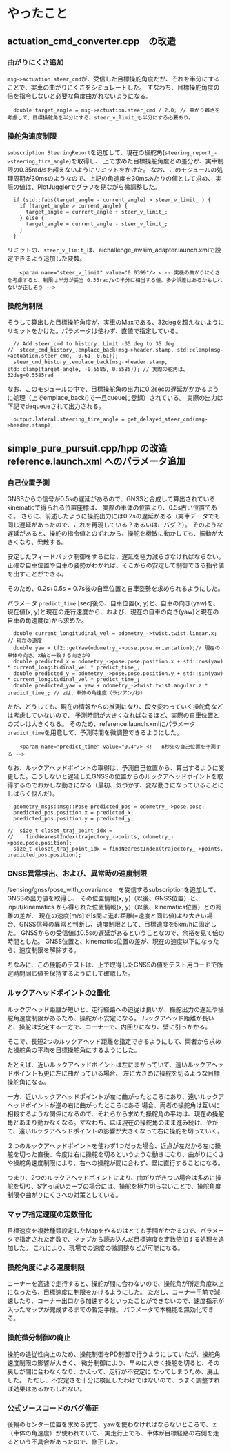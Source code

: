 # やったこと

## actuation_cmd_converter.cpp　の改造

### 曲がりにくさ追加
`msg->actuation.steer_cmd`が、受信した目標操舵角度だが、それを半分にすることで、実車の曲がりにくさをシミュレートした。
すなわち、目標操舵角度の倍を指令しないと必要な角度曲がれないようになる。
```
  double target_angle = msg->actuation.steer_cmd / 2.0; // 曲がり難さを考慮して、目標操舵角を半分にする。steer_v_limit_も半分にする必要あり。
```

### 操舵角速度制限
`subscription SteeringReport`を追加して、現在の操舵角(`steering_report_->steering_tire_angle`)を取得し、
上で求めた目標操舵角度との差分が、実車制限の0.35rad/sを超えないようにリミットをかけた。
なお、このモジュールの処理周期が30msのようなので、上記の角速度を30msあたりの値として求め、
実際の値は、PlotJugglerでグラフを見ながら微調整した。
```
  if (std::fabs(target_angle - current_angle) > steer_v_limit_ ) {
    if (target_angle > current_angle) {
      target_angle = current_angle + steer_v_limit_;
    } else {
      target_angle = current_angle - steer_v_limit_;
    }
  }
```
リミットの、`steer_v_limit_`は、aichallenge_awsim_adapter.launch.xmlで設定できるよう追加した変数。
```
    <param name="steer_v_limit" value="0.0399"/> <!-- 実機の曲がりにくさを考慮すると、制限は半分が妥当 0.35rad/sの半分に相当する値。多少誤差はあるかもしれないが正しそう -->
```

### 操舵角制限
そうして算出した目標操舵角度が、実車のMaxである、32degを超えないようにリミットをかけた。パラメータは使わず、直値で指定している。
```
  // Add steer_cmd to history. Limit -35 deg to 35 deg
//  steer_cmd_history_.emplace_back(msg->header.stamp, std::clamp(msg->actuation.steer_cmd, -0.61, 0.61));
  steer_cmd_history_.emplace_back(msg->header.stamp, std::clamp(target_angle, -0.5585, 0.5585)); // 実際の舵角は、32deg=0.5585rad
```
なお、このモジュールの中で、目標操舵角の出力に0.2secの遅延がかかるように処理（上でemplace_back()で一旦queueに登録）されている。
実際の出力は下記でdequeueされて出力される。
```
  output.lateral.steering_tire_angle = get_delayed_steer_cmd(msg->header.stamp);
```

## simple_pure_pursuit.cpp/hpp の改造 reference.launch.xml へのパラメータ追加

### 自己位置予測
GNSSからの信号が0.5sの遅延があるので、GNSSと合成して算出されているkinematicで得られる位置座標は、
実際の車体の位置より、0.5s古い位置である。
さらに、前述したように操舵出力には0.2sの遅延がある（実車データでも同じ遅延があったので、これを再現している？あるいは、バグ？）。
そのような遅延があると、操舵の指令値とのずれから、操舵を機敏に動かしても、振動が大きくなり、発散する。

安定したフィードバック制御をするには、遅延を極力減らさなければならない。
正確な自車位置や自車の姿勢がわかれば、そこからの安定して制御できる指令値を出すことができる。

そのため、0.2s+0.5s = 0.7s後の自車位置と自車姿勢を求められるようにした。

パラメータ `predict_time` [sec]後の、自車位置(x, y)と、自車の向き(yaw)を、
現在値(x, y)と現在の走行速度から、および、現在の自車の向き(yaw)と現在の自車の角速度(z)から求めた。
```
  double current_longitudinal_vel = odometry_->twist.twist.linear.x; // 現在の速度
  double yaw = tf2::getYaw(odometry_->pose.pose.orientation);// 現在の車体の向き。x軸と一致する向きが0
  double predicted_x = odometry_->pose.pose.position.x + std::cos(yaw) * current_longitudinal_vel * predict_time_;
  double predicted_y = odometry_->pose.pose.position.y + std::sin(yaw) * current_longitudinal_vel * predict_time_;
  double predicted_yaw = yaw + odometry_->twist.twist.angular.z * predict_time_; // zは、車体の角速度（ラジアン/秒）

```
ただ、どうしても、現在の情報からの推測になり、段々変わっていく操舵角などは考慮していないので、
予測時間が大きくなればなるほど、実際の自車位置とのズレは大きくなる。
そのため、reference.launch.xmlにパラメータ`predict_time`を用意して、予測時間を微調整できるようにした。
```
    <param name="predict_time" value="0.4"/> <!-- n秒先の自己位置を予測する -->
```
なお、ルックアヘッドポイントの取得は、予測自己位置から、算出するように変更した。こうしないと遅延したGNSSの位置からのルックアヘッドポイントを取得するのでおかしな動きになる（最初、気づかず、変な動きになっていることにしばらく悩んだ）。
```
  geometry_msgs::msg::Pose predicted_pos = odometry_->pose.pose;
  predicted_pos.position.x = predicted_x;
  predicted_pos.position.y = predicted_y;

//  size_t closet_traj_point_idx =
//    findNearestIndex(trajectory_->points, odometry_->pose.pose.position);
  size_t closet_traj_point_idx = findNearestIndex(trajectory_->points, predicted_pos.position);
```

### GNSS異常検出、および、異常時の速度制限
/sensing/gnss/pose_with_covariance　を受信するsubscriptionを追加して、GNSSの出力値を取得し、
その位置情報(x, y)（以後、GNSS位置）と、input/kinematics から得られた位置情報(x, y)（以後、kinematics位置）との距離の差が、
現在の速度[m/s]で1s間に進む距離(=速度と同じ値)より大きい場合、GNSS信号の異常と判断し、速度制限として、目標速度を5km/hに固定した。
GNSSからの受信値は0.5sの遅延があるということなので、余裕を見て倍の時間とした。
GNSS位置と、kinematics位置の差が、現在の速度以下になったら、速度制限を解除する。

ちなみに、この機能のテストは、上で取得したGNSSの値をテスト用コードで所定時間同じ値を保持するようにして確認した。

### ルックアヘッドポイントの2重化
ルックアヘッド距離が短いと、走行経路への追従は良いが、操舵出力の遅延や操舵角速度制限があるため、操舵が不安定になる。
ルックアヘッド距離が長いと、操舵は安定する一方で、コーナーで、内回りになり、壁に引っかかる。

そこで、長短2つのルックアヘッド距離を指定できるようにして、両者から求めた操舵角の平均を目標操舵角にするようにした。

たとえば、近いルックアヘッドポイントは左にまがっていて、遠いルックアヘッドポイントも更に左に曲がっている場合、
左に大きめに操舵を切るような目標操舵角になる。

一方、近いルックアヘッドポイントが左に曲がったところにあり、遠いルックアヘッドポイントが逆の右に曲がったところにある
場合、両者の操舵角は互いに相殺するような関係になるので、それらから求めた操舵角の平均は、現在の操舵角とあまり動かなくなる。すなわち、ほぼ現在の操舵角のまま進み続け、やがて、遠いルックアヘッドポイントの影響が大きくなって右に操舵を切っていく。

２つのルックアヘッドポイントを使わず1つだった場合、近点が左だから左に操舵を切った直後、今度は右に操舵を切るというような動きになり、曲がりにくさや操舵角速度制限により、右への操舵が間に合わず、壁に直行することになる。

つまり、2つのルックアヘッドポイントにより、曲がりがきつい場合は多めに操舵を切り、S字っぽいカーブの場合には、操舵を極力切らないことで、操舵角度制限や曲がりにくさへの対策としている。

### マップ指定速度の定数倍化
目標速度を複数種類設定したMapを作るのはとても手間がかかるので、パラメータで指定された定数で、マップから読み込んだ目標速度を定数倍加する処理を追加した。
これにより、現場での速度の微調整などが可能になる。

### 操舵角度による速度制限
コーナーを高速で走行すると、操舵が間に合わないので、操舵角が所定角度以上になったら、目標速度に制限をかけるようにした。
ただし、コーナー手前で減速したり、コーナー出口から加速するといったことができないので、速度指示が入ったマップが完成するまでの暫定手段。
パラメータで本機能を無効化できる。

### 操舵微分制御の廃止
操舵の追従性向上のため、操舵制御をPD制御で行うようにしていたが、操舵角速度制限の影響が大きく、
微分制御により、早めに大きく操舵を切ると、その戻しが間に合わなくなり、かえって、走行が不安定に
なってしまうため、廃止した。
ただし、不安定さを十分に検証したわけではないので、うまく調整すれば効果はあるかもしれない。

### 公式ソースコードのバグ修正
後輪のセンター位置を求める式で、yawを使わなければならないところで、ｚ（車体の角速度）が使われていて、
実走行上でも、車体が目標経路の右側を走るという不具合があったので、修正した。



